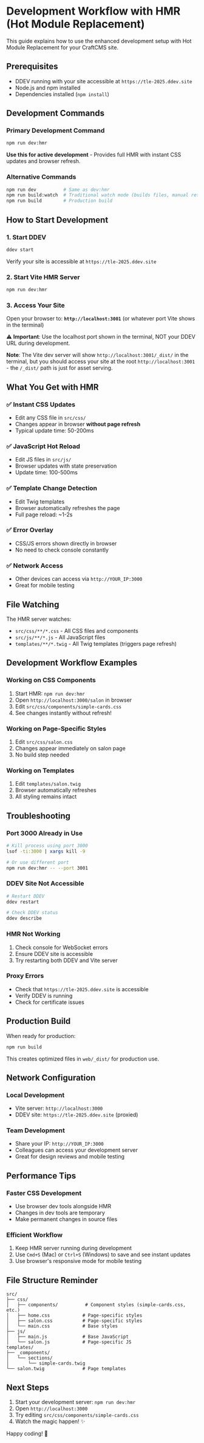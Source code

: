# Development Workflow with HMR (Hot Module Replacement)

This guide explains how to use the enhanced development setup with Hot Module Replacement for your CraftCMS site.

## Prerequisites

- DDEV running with your site accessible at `https://tle-2025.ddev.site`
- Node.js and npm installed
- Dependencies installed (`npm install`)

## Development Commands

### Primary Development Command
```bash
npm run dev:hmr
```
**Use this for active development** - Provides full HMR with instant CSS updates and browser refresh.

### Alternative Commands
```bash
npm run dev          # Same as dev:hmr
npm run build:watch  # Traditional watch mode (builds files, manual refresh)
npm run build        # Production build
```

## How to Start Development

### 1. Start DDEV
```bash
ddev start
```
Verify your site is accessible at `https://tle-2025.ddev.site`

### 2. Start Vite HMR Server
```bash
npm run dev:hmr
```

### 3. Access Your Site
Open your browser to: **`http://localhost:3001`** (or whatever port Vite shows in the terminal)

⚠️ **Important**: Use the localhost port shown in the terminal, NOT your DDEV URL during development.

**Note**: The Vite dev server will show `http://localhost:3001/_dist/` in the terminal, but you should access your site at the root `http://localhost:3001` - the `/_dist/` path is just for asset serving.

## What You Get with HMR

### ✅ Instant CSS Updates
- Edit any CSS file in `src/css/`
- Changes appear in browser **without page refresh**
- Typical update time: 50-200ms

### ✅ JavaScript Hot Reload
- Edit JS files in `src/js/`
- Browser updates with state preservation
- Update time: 100-500ms

### ✅ Template Change Detection
- Edit Twig templates
- Browser automatically refreshes the page
- Full page reload: ~1-2s

### ✅ Error Overlay
- CSS/JS errors shown directly in browser
- No need to check console constantly

### ✅ Network Access
- Other devices can access via `http://YOUR_IP:3000`
- Great for mobile testing

## File Watching

The HMR server watches:
- `src/css/**/*.css` - All CSS files and components
- `src/js/**/*.js` - All JavaScript files
- `templates/**/*.twig` - All Twig templates (triggers page refresh)

## Development Workflow Examples

### Working on CSS Components
1. Start HMR: `npm run dev:hmr`
2. Open `http://localhost:3000/salon` in browser
3. Edit `src/css/components/simple-cards.css`
4. See changes instantly without refresh!

### Working on Page-Specific Styles
1. Edit `src/css/salon.css`
2. Changes appear immediately on salon page
3. No build step needed

### Working on Templates
1. Edit `templates/salon.twig`
2. Browser automatically refreshes
3. All styling remains intact

## Troubleshooting

### Port 3000 Already in Use
```bash
# Kill process using port 3000
lsof -ti:3000 | xargs kill -9

# Or use different port
npm run dev:hmr -- --port 3001
```

### DDEV Site Not Accessible
```bash
# Restart DDEV
ddev restart

# Check DDEV status
ddev describe
```

### HMR Not Working
1. Check console for WebSocket errors
2. Ensure DDEV site is accessible
3. Try restarting both DDEV and Vite server

### Proxy Errors
- Check that `https://tle-2025.ddev.site` is accessible
- Verify DDEV is running
- Check for certificate issues

## Production Build

When ready for production:
```bash
npm run build
```

This creates optimized files in `web/_dist/` for production use.

## Network Configuration

### Local Development
- Vite server: `http://localhost:3000`
- DDEV site: `https://tle-2025.ddev.site` (proxied)

### Team Development
- Share your IP: `http://YOUR_IP:3000`
- Colleagues can access your development server
- Great for design reviews and mobile testing

## Performance Tips

### Faster CSS Development
- Use browser dev tools alongside HMR
- Changes in dev tools are temporary
- Make permanent changes in source files

### Efficient Workflow
1. Keep HMR server running during development
2. Use `Cmd+S` (Mac) or `Ctrl+S` (Windows) to save and see instant updates
3. Use browser's responsive mode for mobile testing

## File Structure Reminder

```
src/
├── css/
│   ├── components/          # Component styles (simple-cards.css, etc.)
│   ├── home.css            # Page-specific styles
│   ├── salon.css           # Page-specific styles
│   └── main.css            # Base styles
├── js/
│   ├── main.js             # Base JavaScript
│   └── salon.js            # Page-specific JS
templates/
├── _components/
│   └── sections/
│       └── simple-cards.twig
└── salon.twig              # Page templates
```

## Next Steps

1. Start your development server: `npm run dev:hmr`
2. Open `http://localhost:3000`
3. Try editing `src/css/components/simple-cards.css`
4. Watch the magic happen! ✨

Happy coding! 🚀
